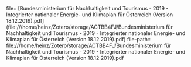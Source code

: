 file:: [Bundesministerium für Nachhaltigkeit und Tourismus - 2019 - Integrierter nationaler Energie- und Klimaplan für Österreich (Version 18.12.2019).pdf](file:///home/heinz/Zotero/storage/ACTBB4FJ/Bundesministerium für Nachhaltigkeit und Tourismus - 2019 - Integrierter nationaler Energie- und Klimaplan für Österreich (Version 18.12.2019).pdf)
file-path:: file:///home/heinz/Zotero/storage/ACTBB4FJ/Bundesministerium für Nachhaltigkeit und Tourismus - 2019 - Integrierter nationaler Energie- und Klimaplan für Österreich (Version 18.12.2019).pdf
